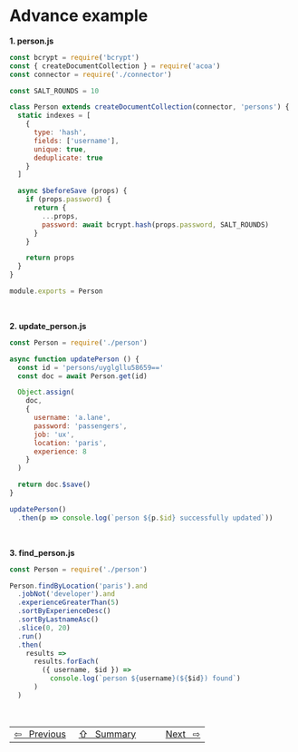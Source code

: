 # Advance example

**1. person.js**
```javascript
const bcrypt = require('bcrypt')
const { createDocumentCollection } = require('acoa')
const connector = require('./connector')

const SALT_ROUNDS = 10

class Person extends createDocumentCollection(connector, 'persons') {
  static indexes = [
    {
      type: 'hash',
      fields: ['username'],
      unique: true,
      deduplicate: true
    }
  ]

  async $beforeSave (props) {
    if (props.password) {
      return {
        ...props,
        password: await bcrypt.hash(props.password, SALT_ROUNDS)
      }
    }

    return props
  }
}

module.exports = Person
```

<br>

**2. update_person.js**
```javascript
const Person = require('./person')

async function updatePerson () {
  const id = 'persons/uyglgllu58659=='
  const doc = await Person.get(id)

  Object.assign(
    doc,
    {
      username: 'a.lane',
      password: 'passengers',
      job: 'ux',
      location: 'paris',
      experience: 8
    }
  )

  return doc.$save()
}

updatePerson()
  .then(p => console.log(`person ${p.$id} successfully updated`))
```

<br>

**3. find_person.js**
```javascript
const Person = require('./person')

Person.findByLocation('paris').and
  .jobNot('developer').and
  .experienceGreaterThan(5)
  .sortByExperienceDesc()
  .sortByLastnameAsc()
  .slice(0, 20)
  .run()
  .then(
    results =>
      results.forEach(
        ({ username, $id }) =>
          console.log(`person ${username}(${$id}) found`)
      )
  )
```

<br>

<table width="100%">
  <tr>
    <td width="33%">
      <a href="simple_example.md">⇦&nbsp;&nbsp;&nbsp;Previous</a>
    </td>
    <td width="*" align="center">
      <a href="summary.md">⇧&nbsp;&nbsp;&nbsp;Summary</a>
    </td>
    <td width="33%" align="right">
      <a href="app_setup.md">Next&nbsp;&nbsp;&nbsp;⇨</a>
    </td>
  </tr>
</table>

